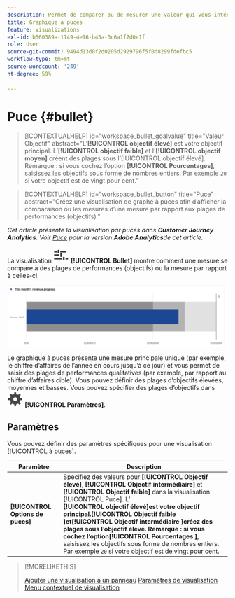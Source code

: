 ```yaml
---
description: Permet de comparer ou de mesurer une valeur qui vous intéresse par rapport à d’autres plages de performances (objectifs).
title: Graphique à puces
feature: Visualizations
exl-id: b560389a-1149-4e16-b45a-0c6a1f7d0e1f
role: User
source-git-commit: 9494d13d0f2d0205d2929796f5f0d8299fdefbc5
workflow-type: tm+mt
source-wordcount: '249'
ht-degree: 59%

---
```


# Puce {#bullet}

<!-- markdownlint-disable MD034 -->

>[!CONTEXTUALHELP]
>id="workspace_bullet_goalvalue"
>title="Valeur Objectif"
>abstract="L’**[!UICONTROL objectif élevé]** est votre objectif principal. L’**[!UICONTROL objectif faible]** et l’**[!UICONTROL objectif moyen]** créent des plages sous l’[!UICONTROL objectif élevé]. Remarque : si vous cochez l’option **[!UICONTROL Pourcentages]**, saisissez les objectifs sous forme de nombres entiers. Par exemple `20` si votre objectif est de vingt pour cent."

<!-- markdownlint-enable MD034 -->

<!-- markdownlint-disable MD034 -->

>[!CONTEXTUALHELP]
>id="workspace_bullet_button"
>title="Puce"
>abstract="Créez une visualisation de graphe à puces afin d’afficher la comparaison ou les mesures d’une mesure par rapport aux plages de performances (objectifs)."

<!-- markdownlint-enable MD034 -->

*Cet article présente la visualisation par puces dans **Customer Journey Analytics**. Voir [Puce](https://experienceleague.adobe.com/en/docs/analytics/analyze/analysis-workspace/visualizations/bullet-graph) pour la version **Adobe Analytics**de cet article.*

La visualisation ![GraphBullet](/help/assets/icons/GraphBullet.svg) **[!UICONTROL Bullet]** montre comment une mesure se compare à des plages de performances (objectifs) ou la mesure par rapport à celles-ci.

![](assets/bullet.png)

Le graphique à puces présente une mesure principale unique (par exemple, le chiffre d’affaires de l’année en cours jusqu’à ce jour) et vous permet de saisir des plages de performances qualitatives (par exemple, par rapport au chiffre d’affaires cible). Vous pouvez définir des plages d’objectifs élevées, moyennes et basses. Vous pouvez spécifier des plages d’objectifs dans ![Paramètre](/help/assets/icons/Setting.svg) **[!UICONTROL Paramètres]**.

## Paramètres

Vous pouvez définir des paramètres spécifiques pour une visualisation [!UICONTROL à puces].

| Paramètre | Description |
|---|---|
| **[!UICONTROL Options de puces]** | Spécifiez des valeurs pour **[!UICONTROL Objectif élevé]**, **[!UICONTROL Objectif intermédiaire]** et **[!UICONTROL Objectif faible]** dans la visualisation [!UICONTROL Puce]. L’<br/>**[!UICONTROL objectif élevé&#x200B;]**est votre objectif principal.**[!UICONTROL  Objectif faible ]**et**[!UICONTROL  Objectif intermédiaire ]**créez des plages sous l’objectif élevé. Remarque : si vous cochez l’option**[!UICONTROL  Pourcentages ]**, saisissez les objectifs sous forme de nombres entiers. Par exemple `20` si votre objectif est de vingt pour cent. |

>[!MORELIKETHIS]
>
>[Ajouter une visualisation à un panneau](/help/analysis-workspace/visualizations/freeform-analysis-visualizations.md#add-visualizations-to-a-panel)
>[Paramètres de visualisation ](/help/analysis-workspace/visualizations/freeform-analysis-visualizations.md#settings)
>[Menu contextuel de visualisation](/help/analysis-workspace/visualizations/freeform-analysis-visualizations.md#context-menu)
>

